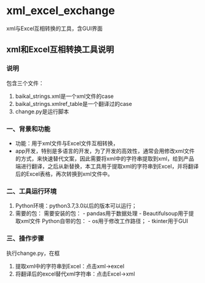 # xml_excel_exchange
xml与Excel互相转换的工具，含GUI界面

## xml和Excel互相转换工具说明
### 说明
包含三个文件：
1. baikal_strings.xml是一个xml文件的case
2. baikal_strings.xmlref_table是一个翻译过的case
3. change.py是运行脚本

### 一、背景和功能
- 功能：用于xml文件与Excel文件互相转换，
- app开发，特别是多语言的开发，为了开发的高效性，通常会用修改xml文件的方式，来快速替代文案，因此需要将xml中的字符串提取到xml，给到产品端进行翻译，之后从新替换，本工具用于提取xml的字符串到Excel，并将翻译后的Excel表格，再次转换到xml文件中。

### 二、工具运行环境
1. Python环境：python3.7,3.0以后的版本可以运行；
2. 需要的包：
    需要安装的包：
        - pandas用于数据处理
        - Beautifulsoup用于提取xml文件
    Python自带的包：
        - os用于修改工作路径；
        - tkinter用于GUI
 
 ### 三、操作步骤
 执行change.py，在框
 1. 提取xml中的字符串到Excel：点击xml->excel
 2. 将翻译后的excel替代xml字符串：点击Excel->xml
 
